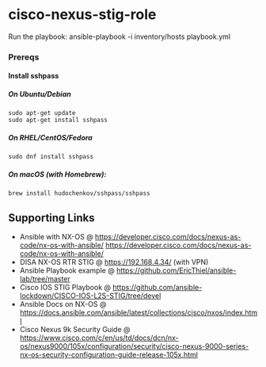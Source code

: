 # cisco-nexus-stig-role

Run the playbook:  ansible-playbook -i inventory/hosts playbook.yml

### Prereqs

#### Install sshpass

##### On Ubuntu/Debian
`````
sudo apt-get update
sudo apt-get install sshpass
`````

##### On RHEL/CentOS/Fedora
`````
sudo dnf install sshpass
`````

##### On macOS (with Homebrew):
`````
brew install hudochenkov/sshpass/sshpass
`````


## Supporting Links
* Ansible with NX-OS @ https://developer.cisco.com/docs/nexus-as-code/nx-os-with-ansible/ https://developer.cisco.com/docs/nexus-as-code/nx-os-with-ansible/
* DISA NX-OS RTR STIG @ https://192.168.4.34/ (with VPN)
* Ansible Playbook example @ https://github.com/EricThiel/ansible-lab/tree/master
* Cisco IOS STIG Playbook @ https://github.com/ansible-lockdown/CISCO-IOS-L2S-STIG/tree/devel
* Ansible Docs on NX-OS @ https://docs.ansible.com/ansible/latest/collections/cisco/nxos/index.html
* Cisco Nexus 9k Security Guide @ https://www.cisco.com/c/en/us/td/docs/dcn/nx-os/nexus9000/105x/configuration/security/cisco-nexus-9000-series-nx-os-security-configuration-guide-release-105x.html